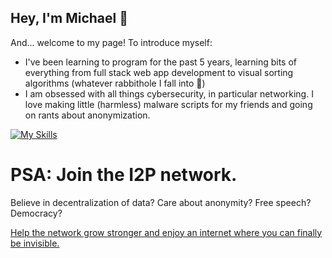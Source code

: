 ## Hey, I'm Michael 👋
And... welcome to my page! To introduce myself:
* I've been learning to program for the past 5 years, learning bits of everything from full stack web app development to visual sorting algorithms (whatever rabbithole I fall into 🫠)
* I am obsessed with all things cybersecurity, in particular networking. I love making little (harmless) malware scripts for my friends and going on rants about anonymization.

[![My Skills](https://skillicons.dev/icons?i=go,linux,mysql,java,bash,py,js,html,css,docker,figma,latex)](https://skillicons.dev)

# PSA: Join the I2P network.
Believe in decentralization of data? Care about anonymity? Free speech? Democracy?

[Help the network grow stronger and enjoy an internet where you can finally be invisible.](https://geti2p.net/en/)
# 
